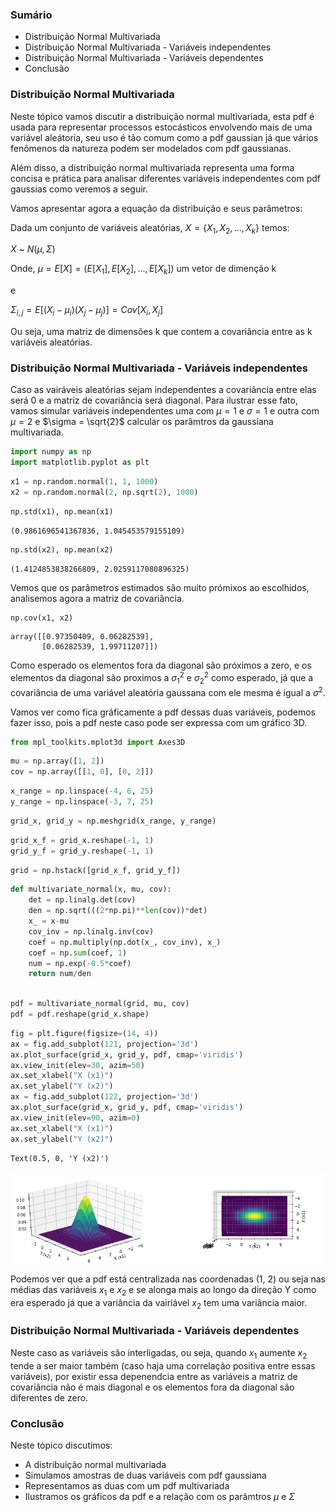 ### Sumário

- Distribuição Normal Multivariada
- Distribuição Normal Multivariada - Variáveis independentes
- Distribuição Normal Multivariada - Variáveis dependentes
- Conclusão

### Distribuição Normal Multivariada

Neste tópico vamos discutir a distribuição normal multivariada, esta pdf é usada para representar processos estocásticos envolvendo mais de uma variável aleátoria, seu uso é tão comum como a pdf gaussian já que vários fenômenos da natureza podem ser modelados com pdf gaussianas.

Além disso, a distribuição normal multivariada representa uma forma concisa e prática para analisar diferentes variáveis independentes com pdf gaussias como veremos a seguir.

Vamos apresentar agora a equação da distribuição e seus parâmetros:

Dada um conjunto de variáveis aleatórias, $X = \{X_1, X_2, ..., X_k\}$ temos:

$X$ ~ $N(\mu, \Sigma)$

Onde, $\mu = E[X] = (E[X_1], E[X_2], ..., E[X_k])$ um vetor de dimenção k

e

$\Sigma_{i,j} = E[(X_i-\mu_{i})(X_j-\mu_{j})] = Cov[X_i, X_j]$

Ou seja, uma matriz de dimensões k que contem a covariância entre as k variáveis aleatórias.

### Distribuição Normal Multivariada - Variáveis independentes

Caso as vairáveis aleatórias sejam independentes a covariância entre elas será 0 e a matriz de covariância será diagonal. Para ilustrar esse fato, vamos simular variáveis independentes uma com $\mu = 1$ e $\sigma = 1$ e outra com $\mu = 2$ e $\sigma = \sqrt{2}$ calcular os parâmtros da gaussiana multivariada. 


```python
import numpy as np
import matplotlib.pyplot as plt
```


```python
x1 = np.random.normal(1, 1, 1000)
x2 = np.random.normal(2, np.sqrt(2), 1000)
```


```python
np.std(x1), np.mean(x1)
```




    (0.9861696541367836, 1.045453579155109)




```python
np.std(x2), np.mean(x2)
```




    (1.4124853838266809, 2.0259117080896325)



Vemos que os parâmetros estimados são muito prómixos ao escolhidos, analisemos agora a matriz de covariância.


```python
np.cov(x1, x2)
```




    array([[0.97350409, 0.06282539],
           [0.06282539, 1.99711207]])



Como esperado os elementos fora da diagonal são próximos a zero, e os elementos da diagonal são proximos a $\sigma_{1}^2$ e $\sigma_{2}^2$ como esperado, já que a covariância de uma variável aleatória gaussana com ele mesma é igual a $\sigma^2$.


Vamos ver como fica gráficamente a pdf dessas duas variáveis, podemos fazer isso, pois a pdf neste caso pode ser expressa com um gráfico 3D.


```python
from mpl_toolkits.mplot3d import Axes3D
```


```python
mu = np.array([1, 2])
cov = np.array([[1, 0], [0, 2]])
```


```python
x_range = np.linspace(-4, 6, 25)
y_range = np.linspace(-3, 7, 25)
```


```python
grid_x, grid_y = np.meshgrid(x_range, y_range)
```


```python
grid_x_f = grid_x.reshape(-1, 1)
grid_y_f = grid_y.reshape(-1, 1)
```


```python
grid = np.hstack([grid_x_f, grid_y_f])
```


```python
def multivariate_normal(x, mu, cov):
    det = np.linalg.det(cov)
    den = np.sqrt(((2*np.pi)**len(cov))*det)
    x_ = x-mu
    cov_inv = np.linalg.inv(cov)
    coef = np.multiply(np.dot(x_, cov_inv), x_)
    coef = np.sum(coef, 1)
    num = np.exp(-0.5*coef)
    return num/den
    
```


```python
pdf = multivariate_normal(grid, mu, cov)
pdf = pdf.reshape(grid_x.shape)
```


```python
fig = plt.figure(figsize=(14, 4))
ax = fig.add_subplot(121, projection='3d')
ax.plot_surface(grid_x, grid_y, pdf, cmap='viridis')
ax.view_init(elev=30, azim=50)
ax.set_xlabel("X (x1)")
ax.set_ylabel("Y (x2)")
ax = fig.add_subplot(122, projection='3d')
ax.plot_surface(grid_x, grid_y, pdf, cmap='viridis')
ax.view_init(elev=90, azim=0)
ax.set_xlabel("X (x1)")
ax.set_ylabel("Y (x2)")
```




    Text(0.5, 0, 'Y (x2)')




![png](Distribui%C3%A7%C3%A3o_Normal_Multivariada_files/Distribui%C3%A7%C3%A3o_Normal_Multivariada_20_1.png)


Podemos ver que a pdf está centralizada nas coordenadas (1, 2) ou seja nas médias das variáveis $x_1$ e $x_2$ e se alonga mais ao longo da direção Y como era esperado já que a variância da vairiável $x_2$ tem uma variância maior. 

### Distribuição Normal Multivariada - Variáveis dependentes

Neste caso as variáveis são interligadas, ou seja, quando $x_1$ aumente $x_2$ tende a ser maior também (caso haja uma correlação positiva entre essas variáveis), por existir essa depenendcia entre as variáveis a matriz de covariância não é mais diagonal e os elementos fora da diagonal são diferentes de zero.

### Conclusão

Neste tópico discutimos:
- A distribuição normal multivariada
- Simulamos amostras de duas variáveis com pdf gaussiana
- Representamos as duas com um pdf multivariada
- Ilustramos os gráficos da pdf e a relação com os parâmtros $\mu$ e $\Sigma$
